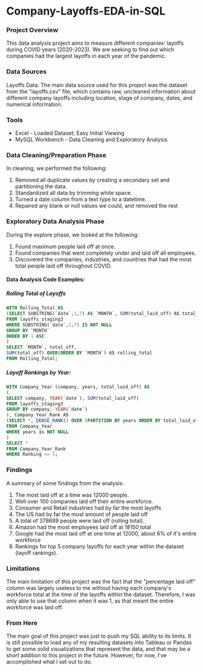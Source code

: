 # Company-Layoffs-EDA-in-SQL

### Project Overview

This data analysis project aims to measure different companies' layoffs during COVID years (2020-2023). We are seeking to find out which companies had the largest layoffs in each year of the pandemic.

### Data Sources

Layoffs Data: The main data source used for this project was the dataset from the "layoffs.csv" file, which contains raw, uncleaned information about different company layoffs including location, stage of company, dates, and numerical information. 

### Tools

- Excel - Loaded Dataset; Easy Initial Viewing
- MySQL Workbench - Data Cleaning and Exploratory Analysis

### Data Cleaning/Preparation Phase

In cleaning, we performed the following:
1. Removed all duplicate values by creating a secondary set and partitioning the data.
2. Standardized all data by trimming white space.
3. Turned a date column from a text type to a datetime.
4. Repaired any blank or null values we could, and removed the rest

### Exploratory Data Analysis Phase

During the explore phase, we looked at the following:
1. Found maximum people laid off at once.
2. Found companies that went completely under and laid off all employees.
3. Discovered the companies, industries, and countries that had the most total people laid off throughout COVID.

#### Data Analysis Code Examples:

##### Rolling Total of Layoffs
```sql
WITH Rolling_Total AS 
(SELECT SUBSTRING(`date`,1,7) AS `MONTH`, SUM(total_laid_off) AS total_off
FROM layoffs_staging3
WHERE SUBSTRING(`date`,1,7) IS NOT NULL
GROUP BY `MONTH`
ORDER BY 1 ASC
)
SELECT `MONTH`, total_off,
SUM(total_off) OVER(ORDER BY `MONTH`) AS rolling_total
FROM Rolling_Total;
```
##### Layoff Rankings by Year:
```sql
WITH Company_Year (company, years, total_laid_off) AS
(
SELECT company, YEAR(`date`), SUM(total_laid_off)
FROM layoffs_staging3
GROUP BY company, YEAR(`date`)
), Company_Year_Rank AS 
(SELECT *, DENSE_RANK() OVER (PARTITION BY years ORDER BY total_laid_off DESC) AS Ranking
FROM Company_Year
WHERE years is NOT NULL
)
SELECT *
FROM Company_Year_Rank
WHERE Ranking <= 5;
```

### Findings
A summary of some findings from the analysis:
1. The most laid off at a time was 12000 people.
2. Well over 100 companies laid off their entire workforce.
3. Consumer and Retail industries had by far the most layoffs
4. The US had by far the most amount of people laid off
5. A total of 378689 people were laid off (rolling total).
6. Amazon had the most employees laid off at 18150 total
7. Google had the most laid off at one time at 12000, about 6% of it's entire workforce
8. Rankings for top 5 company layoffs for each year within the dataset (layoff rankings).

### Limitations

The main limitation of this project was the fact that the "percentage laid off" column was largely useless to me without having each company's workforce total at the time of the layoffs within the dataset. Therefore, I was only able to use that column when it was 1, as that meant the entire workforce was laid off.

### From Here
The main goal of this project was just to push my SQL ability to its limits. It is still possible to load any of my resulting datasets into Tableau or Pandas to get some solid visualizations that represent the data, and that may be a short addition to this project in the future. However, for now, I've accomplished what I set out to do.


